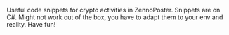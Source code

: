 Useful code snippets for crypto activities in ZennoPoster. Snippets are on C#. Might not work out of the box, you have to adapt them to your env and reality. Have fun!
